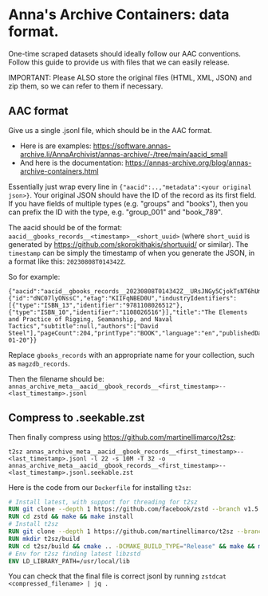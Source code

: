 # Anna's Archive Containers: data format.

One-time scraped datasets should ideally follow our AAC conventions. Follow this guide to provide us with files that we can easily release.

IMPORTANT: Please ALSO store the original files (HTML, XML, JSON) and zip them, so we can refer to them if necessary.

## AAC format

Give us a single .jsonl file, which should be in the AAC format.

* Here is are examples: https://software.annas-archive.li/AnnaArchivist/annas-archive/-/tree/main/aacid_small
* And here is the documentation: https://annas-archive.org/blog/annas-archive-containers.html

Essentially just wrap every line in `{"aacid":..,"metadata":<your original json>}`. Your original JSON should have the ID of the record as its first field. If you have fields of multiple types (e.g. "groups" and "books"), then you can prefix the ID with the type, e.g. "group_001" and "book_789".

The aacid should be of the format: `aacid__gbooks_records__<timestamp>__<short_uuid>` (where `short_uuid` is generated by https://github.com/skorokithakis/shortuuid/ or similar). The `timestamp` can be simply the timestamp of when you generate the JSON, in a format like this: `20230808T014342Z`.

So for example:

```
{"aacid":"aacid__gbooks_records__20230808T014342Z__URsJNGy5CjokTsNT6hUmmj","metadata":{"id":"dNC07lyONssC","etag":"KIIFqNBED0U","industryIdentifiers":[{"type":"ISBN_13","identifier":"9781108026512"},{"type":"ISBN_10","identifier":"1108026516"}],"title":"The Elements and Practice of Rigging, Seamanship, and Naval Tactics","subtitle":null,"authors":["David Steel"],"pageCount":204,"printType":"BOOK","language":"en","publishedDate":"2011-01-20"}}
```

Replace `gbooks_records` with an appropriate name for your collection, such as `magzdb_records`.

Then the filename should be: `annas_archive_meta__aacid__gbook_records__<first_timestamp>--<last_timestamp>.jsonl`

## Compress to .seekable.zst

Then finally compress using https://github.com/martinellimarco/t2sz:

`t2sz annas_archive_meta__aacid__gbook_records__<first_timestamp>--<last_timestamp>.jsonl -l 22 -s 10M -T 32 -o annas_archive_meta__aacid__gbook_records__<first_timestamp>--<last_timestamp>.jsonl.seekable.zst`


Here is the code from our `Dockerfile` for installing `t2sz`:

```Dockerfile
# Install latest, with support for threading for t2sz
RUN git clone --depth 1 https://github.com/facebook/zstd --branch v1.5.6
RUN cd zstd && make && make install
# Install t2sz
RUN git clone --depth 1 https://github.com/martinellimarco/t2sz --branch v1.1.2
RUN mkdir t2sz/build
RUN cd t2sz/build && cmake .. -DCMAKE_BUILD_TYPE="Release" && make && make install
# Env for t2sz finding latest libzstd
ENV LD_LIBRARY_PATH=/usr/local/lib
```

You can check that the final file is correct jsonl by running `zstdcat <compressed_filename> | jq .`

